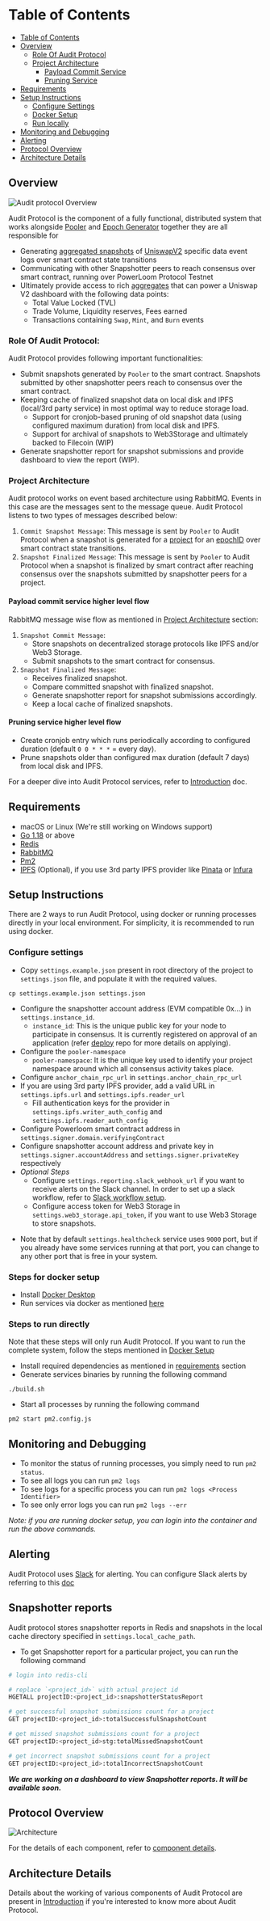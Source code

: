 # Table of Contents
- [Table of Contents](#table-of-contents)
- [Overview](#overview)
  - [Role Of Audit Protocol](#role-of-audit-protocol)
  - [Project Architecture](#project-architecture)
    - [Payload Commit Service](#payload-commit-service-higher-level-flow)
    - [Pruning Service](#pruning-service-higher-level-flow)
- [Requirements](#requirements)
- [Setup Instructions](#setup-instructions)
  - [Configure Settings](#configure-settings)
  - [Docker Setup](#steps-for-docker-setup)
  - [Run locally](#steps-to-run-directly)
- [Monitoring and Debugging](#monitoring-and-debugging)
- [Alerting](#alerting)
- [Protocol Overview](#protocol-overview)
- [Architecture Details](#architecture-details)

## Overview
![Audit protocol Overview](./docs/images/audit_protocol_overview.png)

Audit Protocol is the component of a fully functional, distributed system that works alongside [Pooler](https://github.com/PowerLoom/pooler) and [Epoch Generator](https://github.com/PowerLoom/pooler/blob/dockerify/README.md#epoch-generation) together they are all responsible for
- Generating [aggregated snapshots](https://github.com/PowerLoom/pooler/tree/onchain_pooler#base-snapshot-generation) of [UniswapV2](https://v2.info.uniswap.org/home) specific data event logs over smart contract state transitions
- Communicating with other Snapshotter peers to reach consensus over smart contract, running over PowerLoom Protocol Testnet
- Ultimately provide access to rich [aggregates](https://github.com/PowerLoom/pooler/tree/onchain_pooler#aggregation-and-data-composition---snapshot-generation-of-higher-order-datapoints-on-base-snapshots) that can power a Uniswap V2 dashboard with the following data points:
  - Total Value Locked (TVL)
  - Trade Volume, Liquidity reserves, Fees earned
  - Transactions containing `Swap`, `Mint`, and `Burn` events

### Role Of Audit Protocol:
Audit Protocol provides following important functionalities:
- Submit snapshots generated by `Pooler` to the smart contract. Snapshots submitted by other snapshotter peers reach to consensus over the smart contract.
- Keeping cache of finalized snapshot data on local disk and IPFS (local/3rd party service) in most optimal way to reduce storage load.
  - Support for cronjob-based pruning of old snapshot data (using configured maximum duration) from local disk and IPFS.
  - Support for archival of snapshots to Web3Storage and ultimately backed to Filecoin (WIP)
- Generate snapshotter report for snapshot submissions and provide dashboard to view the report (WIP).

### Project Architecture

Audit protocol works on event based architecture using RabbitMQ. Events in this case are the messages sent to the message queue.
Audit Protocol listens to two types of messages described below:
1. `Commit Snapshot Message`: This message is sent by `Pooler` to Audit Protocol when a snapshot is generated for a [project](https://github.com/PowerLoom/pooler/tree/onchain_pooler#extending-pooler-with-a-uniswap-v2-data-point) for an [epochID](https://github.com/PowerLoom/pooler/tree/onchain_pooler#epoch-generation) over smart contract state transitions.
2. `Snapshot Finalized Message`: This message is sent by `Pooler` to Audit Protocol when a snapshot is finalized by smart contract after reaching consensus over the snapshots submitted by snapshotter peers for a project.

#### Payload commit service higher level flow
RabbitMQ message wise flow as mentioned in [Project Architecture](#project-architecture) section:
<!-- TODO: add links to white paper for each of the functions below -->
1. `Snapshot Commit Message`:
   - Store snapshots on decentralized storage protocols like IPFS and/or Web3 Storage.
   - Submit snapshots to the smart contract for consensus.
2. `Snapshot Finalized Message`:
   - Receives finalized snapshot.
   - Compare committed snapshot with finalized snapshot.
   - Generate snapshotter report for snapshot submissions accordingly.
   - Keep a local cache of finalized snapshots.

#### Pruning service higher level flow
- Create cronjob entry which runs periodically according to configured duration (default `0 0 * * *` = every day).
- Prune snapshots older than configured max duration (default 7 days) from local disk and IPFS.

For a deeper dive into Audit Protocol services, refer to [Introduction](docs/Introduction.md) doc.

## Requirements
* macOS or Linux (We're still working on Windows support)
* [Go 1.18](https://golang.org/doc/install) or above
* [Redis](https://redis.io/docs/getting-started/installation/)
* [RabbitMQ](https://www.rabbitmq.com/download.html)
* [Pm2](https://pm2.keymetrics.io/docs/usage/quick-start/)
* [IPFS](https://ipfs.tech/) (Optional), if you use 3rd party IPFS provider like [Pinata](https://pinata.cloud/) or [Infura](https://infura.io/)

## Setup Instructions
There are 2 ways to run Audit Protocol, using docker or running processes directly in your local environment.
For simplicity, it is recommended to run using docker.

###  Configure settings
* Copy `settings.example.json` present in root directory of the project to `settings.json` file, and populate it with the required values.

```shell
cp settings.example.json settings.json
```

- Configure the snapshotter account address (EVM compatible 0x...) in `settings.instance_id`.
  - `instance_id`: This is the unique public key for your node to participate in consensus. It is currently registered on approval of an application (refer [deploy](https://github.com/PowerLoom/deploy/tree/onchain_deploy) repo for more details on applying).
- Configure the `pooler-namespace`
  - `pooler-namespace`: It is the unique key used to identify your project namespace around which all consensus activity takes place.
- Configure `anchor_chain_rpc_url` in `settings.anchor_chain_rpc_url`
- If you are using 3rd party IPFS provider, add a valid URL in `settings.ipfs.url` and `settings.ipfs.reader_url`
  - Fill authentication keys for the provider in `settings.ipfs.writer_auth_config` and `settings.ipfs.reader_auth_config`
- Configure Powerloom smart contract address in `settings.signer.domain.verifyingContract`
- Configure snapshotter account address and private key in `settings.signer.accountAddress` and `settings.signer.privateKey` respectively
- *Optional Steps*
  - Configure `settings.reporting.slack_webhook_url` if you want to receive alerts on the Slack channel.
    In order to set up a slack workflow, refer to [Slack workflow setup](./docs/slack_workflow_setup.md).
  - Configure access token for Web3 Storage in `settings.web3_storage.api_token`, if you want to use Web3 Storage to store snapshots.
* Note that by default `settings.healthcheck` service uses `9000` port, but if you already have some services running at that port, you can
  change to any other port that is free in your system.

### Steps for docker setup
* Install [Docker Desktop](https://www.docker.com/products/docker-desktop/)
* Run services via docker as mentioned [here](https://github.com/PowerLoom/deploy/tree/main#instructions-for-code-contributors)

### Steps to run directly
Note that these steps will only run Audit Protocol. If you want to run the complete system, follow the steps mentioned in [Docker Setup](#steps-for-docker-setup)
* Install required dependencies as mentioned in [requirements](#requirements) section
* Generate services binaries by running the following command

```shell
./build.sh
```

* Start all processes by running the following command

```shell
pm2 start pm2.config.js
```

## Monitoring and Debugging

- To monitor the status of running processes, you simply need to run `pm2 status`.
- To see all logs you can run `pm2 logs`
- To see logs for a specific process you can run `pm2 logs <Process Identifier>`
- To see only error logs you can run `pm2 logs --err`

*Note: if you are running docker setup, you can login into the container and run the above commands.*

## Alerting
Audit Protocol uses [Slack](https://slack.com/) for alerting. You can configure Slack alerts by referring to this [doc](./docs/slack_workflow_setup.md)
## Snapshotter reports

Audit protocol stores snapshotter reports in Redis and snapshots in the local cache directory specified in `settings.local_cache_path`.
- To get Snapshotter report for a particular project, you can run the following command
```bash
# login into redis-cli

# replace `<project_id>` with actual project id
HGETALL projectID:<project_id>:snapshotterStatusReport

# get successful snapshot submissions count for a project
GET projectID:<project_id>:totalSuccessfulSnapshotCount

# get missed snapshot submissions count for a project
GET projectID:<project_id>stg:totalMissedSnapshotCount

# get incorrect snapshot submissions count for a project
GET projectID:<project_id>:totalIncorrectSnapshotCount
```

***We are working on a dashboard to view Snapshotter reports. It will be available soon.***

## Protocol Overview
![Architecture](./docs/images/onchain_architecture.png)

For the details of each component, refer to [component details](https://github.com/PowerLoom/pooler/blob/dockerify/README.md#major-components).

## Architecture Details
Details about the working of various components of Audit Protocol are present in [Introduction](docs/Introduction.md)
if you're interested to know more about Audit Protocol.
